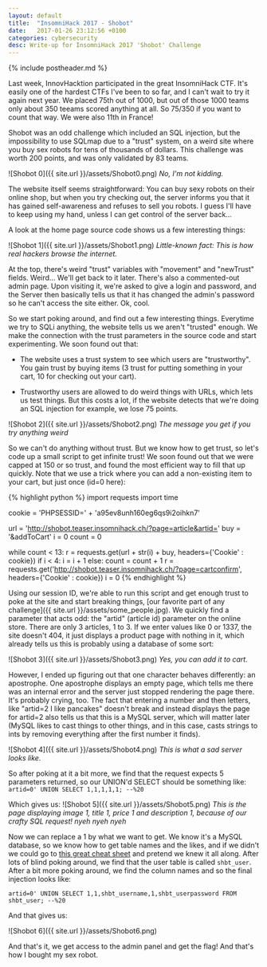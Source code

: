 ```yaml
---
layout: default
title:  "InsomniHack 2017 - Shobot"
date:   2017-01-26 23:12:56 +0100
categories: cybersecurity
desc: Write-up for InsomniHack 2017 'Shobot' Challenge
---
```


{% include postheader.md %}

Last week, InnovHacktion participated in the great InsomniHack CTF. It's easily one of the hardest CTFs I've been to so far, and I can't wait to try it again next year. We placed 75th out of 1000, but out of those 1000 teams only about 350 teeams scored anything at all. So 75/350 if you want to count that way. We were also 11th in France!

Shobot was an odd challenge which included an SQL injection, but the impossibility to use SQLmap due to a "trust" system, on a weird site where you buy sex robots for tens of thousands of dollars. This challenge was worth 200 points, and was only validated by 83 teams.

![Shobot 0]({{ site.url }}/assets/Shobot0.png)
*No, I'm not kidding.*

The website itself seems straightforward: You can buy sexy robots on their online shop, but when you try checking out, the server informs you that it has gained self-awareness and refuses to sell you robots. I guess I'll have to keep using my hand, unless I can get control of the server back...

A look at the home page source code shows us a few interesting things:

![Shobot 1]({{ site.url }}/assets/Shobot1.png)
*Little-known fact: This is how real hackers browse the internet.*

At the top, there's weird "trust" variables with "movement" and "newTrust" fields. Weird... We'll get back to it later. There's also a commented-out admin page. Upon visiting it, we're asked to give a login and password, and the Server then basically tells us that it has changed the admin's password so he can't access the site either. Ok, cool.

So we start poking around, and find out a few interesting things. Everytime we try to SQLi anything, the website tells us we aren't "trusted" enough. We make the connection with the trust parameters in the source code and start experimenting. We soon found out that:

- The website uses a trust system to see which users are "trustworthy". You gain trust by buying items (3 trust for putting something in your cart, 10 for checking out your cart).

- Trustworthy users are allowed to do weird things with URLs, which lets us test things. But this costs a lot, if the website detects that we're doing an SQL injection for example, we lose 75 points.

![Shobot 2]({{ site.url }}/assets/Shobot2.png)
*The message you get if you try anything weird*

So we can't do anything without trust. But we know how to get trust, so let's code up a small script to get infinite trust! We soon found out that we were capped at 150 or so trust, and found the most efficient way to fill that up quickly. Note that we use a trick where you can add a non-existing item to your cart, but just once (id=0 here):

{% highlight python %}
import requests
import time

cookie = 'PHPSESSID=' + 'a95ev8unh160eg6qs9i2oihkn7'

url = 'http://shobot.teaser.insomnihack.ch/?page=article&artid='
buy = '&addToCart'
i = 0
count = 0

while count < 13:
    r = requests.get(url + str(i) + buy, headers={'Cookie' :  cookie})
    if i < 4:
        i = i + 1
    else:
        count = count + 1
        r = requests.get('http://shobot.teaser.insomnihack.ch/?page=cartconfirm', headers={'Cookie' : cookie})
        i = 0
{% endhighlight %}

Using our session ID, we're able to run this script and get enough trust to poke at the site and start breaking things, [our favorite part of any challenge]({{ site.url }}/assets/some_people.jpg). We quickly find a parameter that acts odd: the "artid" (article id) parameter on the online store. There are only 3 articles, 1 to 3. If we enter values like 0 or 1337, the site doesn't 404, it just displays a product page with nothing in it, which already tells us this is probably using a database of some sort:

![Shobot 3]({{ site.url }}/assets/Shobot3.png)
*Yes, you can add it to cart.*

However, I ended up figuring out that one character behaves differently: an apostrophe. One apostrophe displays an empty page, which tells me there was an internal error and the server just stopped rendering the page there. It's probably crying, too. The fact that entering a number and then letters, like "artid=2 I like pancakes" doesn't break and instead displays the page for artid=2 also tells us that this is a MySQL server, which will matter later (MySQL likes to cast things to other things, and in this case, casts strings to ints by removing everything after the first number it finds).

![Shobot 4]({{ site.url }}/assets/Shobot4.png)
*This is what a sad server looks like.*

So after poking at it a bit more, we find that the request expects 5 parameters returned, so our UNION'd SELECT should be something like:<br>
`artid=0' UNION SELECT 1,1,1,1,1; --%20`

Which gives us:
![Shobot 5]({{ site.url }}/assets/Shobot5.png)
*This is the page displaying image 1, title 1, price 1 and description 1, because of our crafty SQL request! nyeh nyeh nyeh*

Now we can replace a 1 by what we want to get. We know it's a MySQL database, so we know how to get table names and the likes, and if we didn't we could go to [this great cheat sheet](http://pentestmonkey.net/cheat-sheet/sql-injection/mysql-sql-injection-cheat-sheet) and pretend we knew it all along. After lots of blind poking around, we find that the user table is called `shbt_user`. After a bit more poking around, we find the column names and so the final injection looks like:

`artid=0' UNION SELECT 1,1,shbt_username,1,shbt_userpassword FROM shbt_user; --%20`

And that gives us:

![Shobot 6]({{ site.url }}/assets/Shobot6.png)

And that's it, we get access to the admin panel and get the flag! And that's how I bought my sex robot.